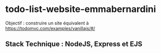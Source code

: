 # todo-list-website-emmabernardini

Objectif : construire un site équivalent à https://todomvc.com/examples/vanillajs/#/

## Stack Technique : NodeJS, Express et EJS 